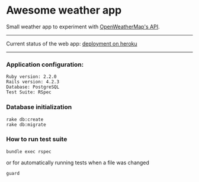 # Awesome weather app

Small weather app to experiment with [OpenWeatherMap's API](http://openweathermap.org/).

*************
Current status of the web app: [deployment on heroku](https://limitless-escarpment-6817.herokuapp.com/)

*************

### Application configuration:

```
Ruby version: 2.2.0
Rails version: 4.2.3
Database: PostgreSQL
Test Suite: RSpec
```

### Database initialization

```
rake db:create
rake db:migrate
```

### How to run test suite

```
bundle exec rspec
```
or for automatically running tests when a file was changed
```
guard
```

